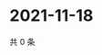 # 2021-11-18

共 0 条

<!-- BEGIN WEIBO -->
<!-- 最后更新时间 Thu Nov 18 2021 23:09:15 GMT+0800 (China Standard Time) -->

<!-- END WEIBO -->
